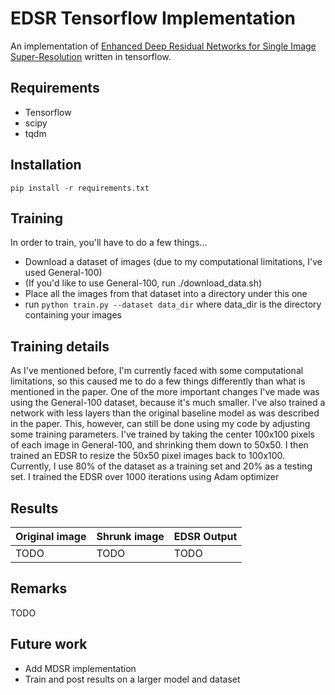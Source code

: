 # EDSR Tensorflow Implementation
An implementation of [Enhanced Deep Residual Networks for Single Image Super-Resolution](https://arxiv.org/pdf/1707.02921.pdf) written in tensorflow.

## Requirements
 - Tensorflow
 - scipy
 - tqdm

## Installation
 `pip install -r requirements.txt`

## Training
In order to train, you'll have to do a few things...
 - Download a dataset of images (due to my computational limitations, I've used General-100)
 - (If you'd like to use General-100, run ./download_data.sh)
 - Place all the images from that dataset into a directory under this one
 - run `python train.py --dataset data_dir` where data_dir is the directory containing your images

## Training details
As I've mentioned before, I'm currently faced with some computational limitations, so this
caused me to do a few things differently than what is mentioned in the paper. One of the
more important changes I've made was using the General-100 dataset, because it's much smaller.
I've also trained a network with less layers than the original baseline model as was described 
in the paper. This, however, can still be done using my code by adjusting some training parameters.
I've trained by taking the center 100x100 pixels of each image in General-100, and shrinking them down to 50x50.
I then trained an EDSR to resize the 50x50 pixel images back to 100x100. Currently, I use 80% of the
dataset as a training set and 20% as a testing set. I trained the EDSR over 1000 iterations using Adam optimizer

## Results
| Original image | Shrunk image | EDSR Output |
| -------------- | ------------ | ----------- |
| TODO           | TODO         | TODO        |

## Remarks
TODO

## Future work
- Add MDSR implementation
- Train and post results on a larger model and dataset
